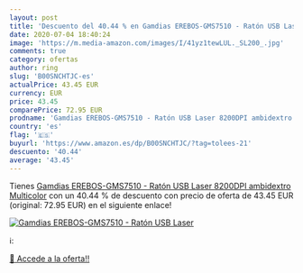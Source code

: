 ```yaml
---
layout: post
title: 'Descuento del 40.44 % en Gamdias EREBOS-GMS7510 - Ratón USB Laser'
date: 2020-07-04 18:40:24
image: 'https://m.media-amazon.com/images/I/41yz1tewLUL._SL200_.jpg'
comments: true
category: ofertas
author: ring
slug: 'B00SNCHTJC-es'
actualPrice: 43.45 EUR
currency: EUR
price: 43.45
comparePrice: 72.95 EUR
prodname: 'Gamdias EREBOS-GMS7510 - Ratón USB Laser 8200DPI ambidextro  Multicolor'
country: 'es'
flag: '🇪🇸'
buyurl: 'https://www.amazon.es/dp/B00SNCHTJC/?tag=tolees-21'
descuento: '40.44'
average: '43.45'
---
```


Tienes [Gamdias EREBOS-GMS7510 - Ratón USB Laser 8200DPI ambidextro  Multicolor](https://www.amazon.es/dp/B00SNCHTJC/?tag=tolees-21) con un 40.44 % de descuento con precio de oferta de 43.45 EUR (original: 72.95 EUR) en el siguiente enlace!

[![Gamdias EREBOS-GMS7510 - Ratón USB Laser](https://m.media-amazon.com/images/I/41yz1tewLUL._SL200_.jpg)](https://www.amazon.es/dp/B00SNCHTJC/?tag=tolees-21)

ℹ️:


[🛒 Accede a la oferta!!](https://www.amazon.es/dp/B00SNCHTJC/?tag=tolees-21)

